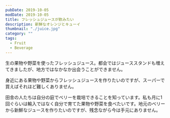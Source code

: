 ```yaml
---
pubDate: 2019-10-05
modDate: 2019-10-05
title: フレッシュジュースが飲みたい
description: 新鮮なオレンジとキューイ
thumbnail: "./juice.jpg"
category: ""
tags:
  - Fruit
  - Beverage
---
```


生の果物や野菜を使ったフレッシュジュース。都会ではジューススタンドも増えてきましたが、地方ではなかなか出会うことができません。

身近にある果物や野菜からフレッシュジュースを作りたいのですが、スーパーで買えばそれほど難しくありません。

田舎の人たちは自分の庭でベリーを栽培できることを知っています。私も月に1回ぐらいは輸入ではなく自分で育てた果物や野菜を食べたいです。地元のベリーから新鮮なジュースを作りたいのですが、残念ながら今は手元にありません。

